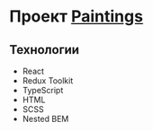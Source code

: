 <h1>Проект <a href='https://lemurrs.github.io/Paintings/'>Paintings</a></h1>
<h2>Технологии</h2>
<ul>
<li>React</li>
<li>Redux Toolkit</li>
<li>TypeScript</li>
<li>HTML</li>
<li>SCSS</li>
<li>Nested BEM</li>
</ul>

